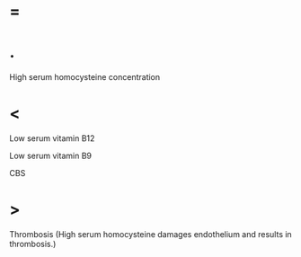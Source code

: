# =

# .

High serum homocysteine concentration

# <

Low serum vitamin B12

Low serum vitamin B9

CBS

# >

Thrombosis (High serum homocysteine damages endothelium and results in thrombosis.)
